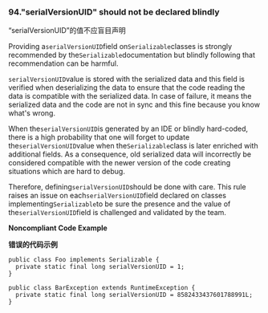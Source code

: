 ### 94."serialVersionUID" should not be declared blindly

“serialVersionUID”的值不应盲目声明

Providing a`serialVersionUID`field on`Serializable`classes is strongly recommended by the`Serializable`documentation but blindly following that recommendation can be harmful.

`serialVersionUID`value is stored with the serialized data and this field is verified when deserializing the data to ensure that the code reading the data is compatible with the serialized data. In case of failure, it means the serialized data and the code are not in sync and this fine because you know what's wrong.

When the`serialVersionUID`is generated by an IDE or blindly hard-coded, there is a high probability that one will forget to update the`serialVersionUID`value when the`Serializable`class is later enriched with additional fields. As a consequence, old serialized data will incorrectly be considered compatible with the newer version of the code creating situations which are hard to debug.

Therefore, defining`serialVersionUID`should be done with care. This rule raises an issue on each`serialVersionUID`field declared on classes implementing`Serializable`to be sure the presence and the value of the`serialVersionUID`field is challenged and validated by the team.

**Noncompliant Code Example**

**错误的代码示例**

```
public class Foo implements Serializable {
  private static final long serialVersionUID = 1;
}

public class BarException extends RuntimeException {
  private static final long serialVersionUID = 8582433437601788991L;
}
```

